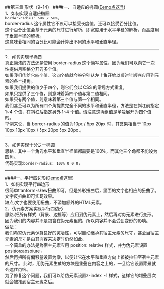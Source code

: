 ##第三章 形状（9~14）
####一、自适应的椭圆([Demo点这里](http://runjs.cn/code/ddy9kqzf))   
1、如何实现自适应椭圆  
`border-radius: 50% / 50%;`        
border-radius 这个属性它不仅可以接受长度值，还可以接受百分比值。    
这个百分比值会基于元素的尺寸进行解析，即宽度用于水平半径的解析，而高度用于垂直半径的解析。      
这意味着相同的百分比可能会计算出不同的水平和垂直半径。  
***
2、如何实现半椭圆   
真正简洁的方法还是使用 border-radius 这个简写属性，因为我们可以向它一次性提供用空格分开的多个值。  
如果我们传给它四个值，这四个值就会被分别从左上角开始以顺时针顺序应用到元素的各个拐角。  
如果我们提供的值少于四个，则它们会以 CSS 的常规方式重复。  
如果只提供了三个值，则意味着第四个值与第二值相同。  
如果只有两个值，则意味着第三个值与第一个相同。   
我们甚至可以为所有四个角提供完全不同的水平和垂直半径，方法是在斜杠前指定 1~4 个值，在斜杠后指定另外 1~4 个值。请注意这两组值是单独展开为四个值的。   
举例来说，当 border-radius 的值为10px / 5px 20px 时，其效果相当于 10px 10px 10px 10px / 5px 20px 5px 20px 。  
***
3、如何实现十分之一椭圆     
思路：其中一个角的水平和垂直半径值都需要是100%，而其他三个角都不能设为圆角。   
代码实现:`border-radius: 100% 0 0 0;`
***
####一、平行四边形([Demo点这里](http://runjs.cn/code/55b4lsi3))   
1、如何实现平行四边形     
很简单tranform-skew扭曲即可。但是外形扭曲后，里面的文字也相应的扭曲了。文字反扭曲即可实现效果。    
缺点:文字也要使用扭曲，不添加额外的HTML元素。   
2、伪元素方案实现平行四边形  
思路:把所有样式（背景、边框等）应用到伪元素上，然后再对伪元素进行变形。   
因为我们的内容并不是包含在伪元素里的，所以内容并不会受到变形的影响。  
做法：   
我们希望伪元素保持良好的灵活性，可以自动继承其宿主元素的尺寸，甚至当宿主元素的尺寸是由其内容来决定时仍然如此。   
一个简单的办法是给宿主元素应用 position: relative 样式，并为伪元素设置 position:absolute 。   
然后再把所有偏移量设置为零，以便让它在水平和垂直方向上都被拉伸至宿主元素的尺寸。
此时，用伪元素生成的方块是重叠在内容之上的，一旦给它设置背景就会遮住内容。  
为了修复这个问题，我们可以给伪元素设置z-index: -1 样式，这样它的堆叠层次就会被推到宿主元素之后。
